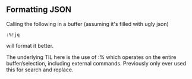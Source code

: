 Formatting JSON
---------------

Calling the following in a buffer (assuming it's filled with ugly json)

    :%!jq

will format it better.

The underlying TIL here is the use of :%<command> which operates on the entire
buffer/selection, including external commands. Previously only ever used this
for search and replace.
